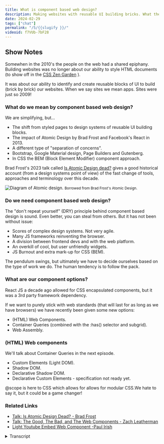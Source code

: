 ```yaml
---
title: What is component based web design?
description: Making websites with reusable UI building bricks. What the web platform offers us and do we need it?
date: 2024-02-29
tags: ["chat"]
permalink: "/5/{{slugify }}/"
videoid: f7VUb-7bF28
---
```


Show Notes
----------

Somewhen in the 2010's the people on the web had a shared epiphany. Building websites was no longer about our ability to style HTML documents (to show off in the [CSS Zen Garden](https://csszengarden.com/) ).

It was about our ability to identify and create reusable blocks of UI to build (brick by brick) our websites. When we say sites we mean apps. Sites were just so 2009!

### What do we mean by component based web design?

We are simplifying, but...

*   The shift from styled pages to design systems of reusable UI building blocks.
*   The impact of Atomic Design by Brad Frost and Facebook's React in 2013.
*   A different type of "separation of concerns".
*   Bootstrap, Google Material design, Page Builders and Gutenberg.
*   In CSS the BEM (Block Element Modifier) component approach.

Brad Frost's 2023 talk called [Is Atomic Design dead?](https://www.youtube.com/watch?v=PK_PICNTgAg) gives a good historical account (from a design systems point of view) of the fast change of tools, approaches and terminology over this decade.

![Diagram of Atomic design.](/img/atomic-design.webp) <small>Borrowed from Brad Frost's Atomic Design.</small> 

### Do we need component based web design?

The "don't repeat yourself" (DRY) principle behind component based design is sound. Even better, you can steal from others. But it has not been without issue:

*   Scores of complex design systems. Not very agile.
*   Many JS frameworks reinventing the browser.
*   A division between frontend devs and with the web platform.
*   An overkill of cool, but user unfriendly widgets.
*   JS Burnout and extra mark-up for CSS (BEM).

The pendulum swings, but ultimately we have to decide ourselves based on the type of work we do. The human tendency is to follow the pack.

### What are our component options?

React JS a decade ago allowed for CSS encapsulated components, but it was a 3rd party framework dependency.

If we want to purely stick with web standards (that will last for as long as we have browsers) we have recently been given some new options:

*   (HTML) Web Components.
*   Container Queries (combined with the :has() selector and subgrid).
*   Web Assembly.

### (HTML) Web components

We'll talk about Container Queries in the next episode.

*   Custom Elements (Light DOM).
*   Shadow DOM.
*   Declarative Shadow DOM.
*   Declarative Custom Elements - specification not ready yet.

@scope is here to CSS which allows for allows for modular CSS.We hate to say it, but it could be a game changer!

### Related Links

*   [Talk: Is Atomic Design Dead? - Brad Frost](https://www.youtube.com/watch?v=PK_PICNTgAg)
*   [Talk: The Good, The Bad, and The Web Components - Zach Leatherman](https://www.youtube.com/watch?v=R4Ri4ft7bXY)
*   [Light Youtube Embed Web Component -Paul Irish](https://github.com/paulirish/lite-youtube-embed?tab=readme-ov-file#pro-usage-load-w-js-deferred-aka-progressive-enhancement)
<details>
<summary>Transcript</summary>

\[00:00:06\] **Nathan Wrigley**: Welcome to the No Script web show about modern frontend web design, where we look at what we can build today with minimal dependencies and skills.

Today we're asking ourselves, what is component-based web design? Do we need it? And if we do, how do we get it? My name's Nathan Wrigley, and I'm joined as always. David Waumsley. How are you doing, David?

\[00:00:28\] **David Waumsley**: Oh, you pointed in the right direction. Yeah, I'm good, and you are not so good. You're a little bit deaf in one ear.

\[00:00:34\] **Nathan Wrigley**: I'm definitely a little bit deaf in one ear. I've had a, I've had a bout of poorliness, but thankfully I'm out the other side and raring to get into the topic of component based web design. As always, you've put the show notes up, I dunno if you want me to share them on the screen right at the outset.

\[00:00:50\] **David Waumsley**: I think so, so you've broken it up in the beginning with the three things. Here's, the difficulty with components. We say components and it means so many different things to so many different people in different contexts. So we're gonna have to oversimplify what we're talking about here and and we have, we've done it with a few bullet points. If you scroll down for those YouTube watchers, we're really referring to this kind of idea that seemed to arrive, I think somewhere in the 2010s. Particularly about, 2013 when we got atomic design, a really influential, book by Brad Foster and also within the same month, we got Facebook's React coming out, which allowed us to do things that we couldn't do before.

And it seemed that we were moving to this idea, this epiphany that everybody seemed to share. And that's my experience as well with it, where you suddenly thought. Websites are like these apps with these reusable UI bits components that we build up how to blocks, and we really should do a lot more that shouldn't we?

That's a sensible way to build instead of doing things the way that we used to do before where we were styling these documents. Independently. So whatever the HTML you marked up on the content, then you just went about and styled it. What if we just created these little blocks and put them all together?

We'll save loads of time and stop repeating ourselves all the time with that. And j. Nathan, my experience, I feel like I went through that myself. That's because when I started with initially with HTML and CSS, it was all about. the CSSN garden and all of that. It was about styling those documents, and then by the time I got into WordPress and then page builders came in, that seemed to be all component based design.

\[00:02:57\] **Nathan Wrigley**: Yeah, I guess the, whole page builder, and I suppose this would be true of WordPress page builders, but also SaaS based apps, it's funneling you down the idea that the whole document is made up of a bunch of individual little components, these little blocks, so I don't know, hero section or a. A little card, which has an image and some text and perhaps a button or something like that.

And, you style it once and then you duplicate it and that styling gets transferred over to that new one and then you duplicate it again and, maybe turn it into something global so that if you want to use that somewhere else on the website, you can just do that again and change it all in one place.

There's so many things that make sense about it. Because it, it is quite nice in a project, especially, I guess if you're working with a team, which I never really did, to have that shared understanding of what it is that you are doing. So every time we create this card, it's gonna look exactly like that.

And there's all of the styling that goes with it. It's encapsulated in that one thing. it's not the same as this other hero section, it's just for that card. it definitely makes sense and yeah, you're right. Page builders encouraged that way of thinking. For a long time. It made perfect sense to me. But you are, I think you are moving away from that a little bit now. Back to the, air quotes, the old way

\[00:04:22\] **David Waumsley**: of doing things. the old ways of coming back, I think to a certain degree, at least where we thought we were, was challenged before. And that's my experience, the page builder side of it.

But of course, it made perfect sense, Brad. frost whole atomic design at the time, and it. Things that we know, bootstrap, Google Material Design, all of these kind of things came outta this idea. Of course that makes sense. And it made sense to me. And I think in the page builder tradition of doing stuff, I realized that, all I wanted when I got into page builders was more modules, gimme more stuff.

More bricks I can put into my designs. and then it turned over time without knowing any of these debates, just through practice itself where I came back to the fact, actually most of the time for most of the work I do, it's about getting this message over, which is mostly text with a few images to and I need to style those and arrange them in the best way.

And actually, I. I didn't need a slider. I didn't need a little block for frequently asked questions that were dropping down just for one line or something like that. We didn't need to create all those things. So I shifted without knowing these debates. But now having looked, and I know you looked at, Brad Foss, talk, which is a recent one where is. Is atomic design dead? And that's something I obviously, in our show notes, there is a link to that and it's worth watching 'cause it gives such a sort of whirlwind, hi historical account of how the technology for designing webpages from a designer's point of view, rather than a coder's point of view, doesn't he? And how we've changed to all these. Different kind of tools over the time and different approaches.

\[00:06:07\] **Nathan Wrigley**: really interesting being Brad Frost though, because obviously you were leading this charge of this component based, or as he calls it, atomic. Yeah, and it's definitely served his purposes quite well.

He's become a sort of minor celebrity in the web design world and it, and, but this talk in 2023 is a decade after he launched this idea and gained a lot of success out of it. and I think his. I think his position is that, it still has utility. He didn't seem to be saying, look, abandon a abandon ship.

There's no hope here. but it is interesting going back because I'd forgotten a lot of the components that made up his atomic design. And, broadly, if you are looking at the YouTube video of this, then you can see it on the screen. But if you are not, he Encapsulates the, idea of atomic design is, that everything is made of atoms.

And so the sort of smallest part is an atom. And then if you, gather up a bunch of. Atoms. So the smallest parts of the, dom, if you like the page that you can, then you get these molecules, and then if you gather those molecules together, so that's a slightly bigger part. And then if you gather those together, then you get an organism.

To be honest with you, the nomenclature, the wording at this point has lost all meaning for me. Atoms, works molecules, works organisms.

\[00:07:38\]**David Waumsley**: Suddenly that doesn't work for me. 'cause it's got this

\[00:07:43\] **Nathan Wrigley**: notion of being

\[00:07:44\] **David Waumsley**: alive or something. And, but it's really, he's just

\[00:07:47\] **Nathan Wrigley**: saying, okay, it's a bigger thing than a collection of atoms and a collection of molecules. And then it steps outside of that. Biological frame reference. And then he talks about, templates and ultimately pages. And it is, it's a neat way of encapsulating it. And when in 2013 everybody was scrambling around for a way to make design easier, and the web at that point was starting to get complicated.

Rou could, you really were seeing, think of Facebook. There were bits of Facebook, which just repeated it. Itself all over the place. Yeah. you'd have hundreds of this thing and hundreds of this thing. Yeah. and so I guess it made sense to start thinking about it in this way.

And maybe it still really does, maybe it still does work. If you're on a giant project and you've got a hundred people working on, excuse me, one thing, and they all need to share that understanding of what that one thing looks like and what's an easy way to distill it. Make it a component, make it so that's the card, that's what the timeline view looks like, and a aspects of the timeline will look like this.

And then another one will look just the same. Here's where everything is, here's the atom, here's the molecule, here's the organism, and so on and so forth. So I, guess if you're not you, David working, freelancer working by yourself, there's robably still utility in this,

\[00:09:06\] **David Waumsley**: I would've thought. Yeah, and I think the whole thing goes with the development of the app as well, with the The mobile was fit, where there's a slightly different expectation of how an app might work as it recognizable components as opposed to the website. And really they're on a continuum in reality. And I think we've readjust our thinking there, but it comes in with that. There was a, I wrote down a little example to make sense of the atoms and molecules.

So an atom might be a button which you would define, and then a molecule might be an input field that has a button in front of a form and an organism may be the whole footer that contains all of those things they could be in, in there. And it builds up in that way. And I think a lot of it was about working in teams to create this kind of design system, which we've no experience of that. we're taking customers one at a time, working on our own and we really didn't need to worry too much about the naming of our button 'cause Yeah. It's just for us.

\[00:10:18\] **Nathan Wrigley**: But I guess if your team has complete buy-in to this, component based process, and let's say that you go with the atomic way of describing it, atom, molecule, organism, I can see a, I can see a moment where everybody's just got that hardwired.

In their head and they all know, okay, the here's, the atom. Like you say it might be a button and, here's the associated molecule and this is what our organic or organism footer looks like, or hero section or whatever it may be. very soon. I can imagine that just becomes embedded and people start to talk about it and it makes perfect sense.

Getting me into that would take. There'd be a lot of onboarding, and I'd have to really wrangle, my head around it because I'm not using those, not using those, terms, but in effect, having used the page builder for years, I am using those terms, but I'm just not giving them the same name. yes.But yeah,

\[00:11:16\] **David Waumsley**: so there you go. And I I think the importance of something like React at that time when you've got atomic design and React coming out. React was this thing that solved this issue because it's a cascading style sheet. So we were used to defining the look of a page and a document at the top of, most of your rules were created.

If you were going for these individual blocks, they had to be encapsulated. And that's really what. Facebook React brought, which wasn't available. If you wanted to work in teams and you wanted to isolate your button to be a certain style, then you could make it a component through React in a way that was difficult to do if you worked in a team with CSS and those people who did still work with CSS has to come up with kind of ways of being able to modularize.

CSS itself. And that became quite complex. So we got Bem, which is the block mod, element modifier, way of elective stuff. And I think it's fascinating because what shifted was this. What is often referred to as separation of concerns where you used to try and when we were learning h TML to CSS in the first place, I came across this term and it was about separating your HTML document from what was in your CSS.

You, made reference. From, you need to put some classes sometimes in your htm l although admittedly, the first, when I went back to html, the first site I did, I tried to avoid using any classes to see if I could keep that separation of concern. And I was able to do it with the CSSI was really, I was able to select Nth Child of things. Okay, so

\[00:12:57\] **Nathan Wrigley**: you did it that way, so you were Yeah. In effect using.

\[00:13:02\] **David Waumsley**: but yeah, they, but they were separated from the html, it wasn't in the document. So there was always that concern about keeping those things separate. And when we shifted to this, the separation of concern was keeping the. Units, the individual, the button separate from the input that was separate, and it's a complete shift. And that's obviously where we get things like Ben in CSS and we get, react and all of those libraries come out there. But I think we'll move on to the next question we asked ourselves, do we need it?

\[00:13:36\] **Nathan Wrigley**: Yeah, I think I made the case just then that it definitely. I think it definitely had a moment in time where it, for the broadening scope of what the web could do.

web apps and complicated web applications and, mobile phone apps and all of that kind of thing. The, I think it probably really useful and probably continues to be useful. I guess the question really relies on what kind of work it is that you are doing. do you need a component based web design?

Maybe not. Would a team still need component based web design? I, can certainly see why it would be handy to have. but do you wanna go, should we go through the, the bullet points that

\[00:14:22\] **David Waumsley**: you listed? Yeah, so the, sense is still there today, isn't it? Don't repeat yourself the dry method, you know that is still there, it's not without problems with going for components for, one of those is that there were just scores of complex design systems out there, which, you spend more time trying to come up with design systems and you do design in anything I think is. I think that's where Brad was quite apologetic in his atomic design about that because he knows in a lot of organizations this becomes problematic in itself, doesn't it?

\[00:14:58\] **Nathan Wrigley**: I wonder how many teams there are out there where, when they onboard somebody new, they have to teach them their design system, which, it might be popular throughout the world.

Each employee might have been using something entirely different when they arrive. And so there's that moment where they've got to be onboarded and taught how it works and, okay, this is what we do for this is what we do for that. And maybe we lose thousands of hours each year just to that process.

\[00:15:26\] **David Waumsley**: Yeah. And I think his job was to, To try and explain how you can create your own in-house design system and people can spend more time on that. And my point on that, I think, I've no experience of it, but it feels like it's not very agile. It doesn't mean that you can kind, you have to define how your button's going to look for this design system or how you name this.

You can't change things as you move along with the project as real. feedback comes in from the site, so you fixed yourself early. So I think that's a problem. Oh, and then also

\[00:15:58\] **Nathan Wrigley**: that's interesting. Yeah. So you mean not agile in that sense? Not, it's not agile, amongst the employees, you mean?

It's not particularly agile to change, should you discover that certain things need, a complete overhaul. Okay. Alright. I'd mis I'd

\[00:16:12\] **David Waumsley**: misunderstood that. Alright. I, think you just, you and in a way there's great examples of how you can. spend a lot of time creating a design system, then you make a mistake and you replicate that mistake over and over again.

There are a couple of examples of that in material design it, they removed the labels for your inputs and, decided because it looks stylish and then put placeholders above. And there's a great video by Hayden Picker in, on that one what happened to inputs, but obviously they realized that this is a usability problem for people and, misusing, how HML works for their design system, but it looked cool. But because it's Google and it's their material design, lots of people jumped on it. the dry don't repeat yourself, can also end up repeating lots of mistakes which are difficult to correct.

And if you spend a long time, you're not very agile, are you? If you define how. Everybody has to work in putting something together in these blocks. You can't, as, I can just change, if I want my naming convention in my CSS to change, I can just do it. because you've got a find a replace and it's done, right?

\[00:17:24\] **Nathan Wrigley**: yeah. You've gotta notify your team and make sure that not only do the team know it, but they've implemented it across the entire project. Okay. Okay. Yeah. That's interesting. I'd misunderstood your point there, but I get it now. Yeah.

\[00:17:36\] **David Waumsley**: when you realize you made a mistake on all of your forms, to have to go back over that design system and get everybody on a meeting, you can't, you're just say, oh, that's a, and I'll just change it.

but yeah. And I think also that the. CSS in JavaScript is also those frameworks is difficult because effectively you're reinventing the browser. Most of the time you're telling the browser how to behave to do CSS. So it's, there's a lot of complexities with that and, that some of the downsides, What else did I put in here? Yeah, so you could, but obviously that leads to JavaScript burnout, which a lot of people have been experiencing as they have to, work with different frameworks which keep changing all the time, or feel they have to learn a new framework, which seems to do something a bit better than the last one.

\[00:18:28\] **Nathan Wrigley**: yeah, it must be fairly demoralizing if you are. Literally, moving from job to job and you are moving from framework to framework and you never coincide with the same framework twice. And just to imagine the, the joy that would bring.

\[00:18:45\] **David Waumsley**: Yeah. Yeah. And I think, Obviously stepping out and going back to HTML myself, I very quickly worked out that I didn't want to use things like bem, which was very popular as a way of modularizing your CSS and because it just didn't have that separation and concern. Suddenly your HTML was full of so many instructions that you needed so many selectors that affected your, CSS.

Same with Tailwind again, which is, Being very useful for a lot of people who've been working with component based design who are JavaScript based developers, mostly working with that. It's quite useful for them. But if you stand back for someone like me who could you know and has managed to learn enough CSS and HDML to feel confident with sites, you realize that this is just such an overload.

Just so much extra code and no separation of concerns. So it depends who you are, but I can see there's a bit of a, shift away from the last decade where we were Yeah. Components because it didn't it make perfect sense?.

\[00:19:49\] **Nathan Wrigley**: Is there anything in your recent forays into CSS and HTML. That you have been defeated by. Is there anything that you've wished to achieve or some sort of little stretch goal on a project where you thought that would be a nice thing to implement, where you realized that the only way to achieve that would've been through something like a JavaScript framework, but you just said to yourself, no, forget it. We'll just, we'll pair back the design, we'll do the, more straightforward thing.

\[00:20:15\] **David Waumsley**: Yeah. I think you've just led onto the next topic, actually, the last thing we were gonna cover, which is, what are our component options? Because yes, in a way, we need it for this site. but yeah, we, I listed out some things here where we now have more options.

Once really, if you wanted this component based design. And to encapsulate something that you were reusing, and in our case, we've needed it. We probably need a chat player or not. We'll talk about this later. Yeah. But that's a component where we'd probably want to be able to take this one component and move it to wherever you needed an audio player without having to reinvent the wheel all the time with it.

And before, really, there wasn't much option you would've to use something like a React library to do something like that. Where now we have got some new options, they're not new, but we have what is called web components. do you wanna explain that

\[00:21:10\] **Nathan Wrigley**: a little bit? 'cause I think it might be interesting for it. Maybe use the use case of the, the air, what is it? Even the MP three player? That's what I'm after. The audio player. yeah, just go into that a

\[00:21:23\] **David Waumsley**: little bit. I mean with web components, really, I mean it's just using, it's actually predates React. It goes back to, 2011. It's taken different forms and it's different APIs if you like, but essentially it is just linking your JavaScript to your HTML.

So at the simplest level, it is a custom element that you create. So we've actually got a couple of them acting on the site, which I'll do videos on later. so we've actually got the videos going through a web component. I. Which effectively is just within, I borrowed it from somebody else's library, and all it is a custom element that says, I forgot what it's called actually on it.

It says Light YouTube embed or whatever, and we're putting that in there. And then this JavaScript created by somebody else is acting on this custom element. Stopping YouTube from loading all of its things until this, image has been clicked. And we have another one where it is, taken from Dave Rupert, which I haven't shown to anybody yet.

But, we'll do a video on this one, which is a chat player, designed around the existing. audio tag the element itself, but add it on through JavaScript around another custom element called a chat player. it adds to that and adds in some extra functionality through JavaScript and also the Stein in that goes with it.

And this is what's considered as the shadow dom because. The styling isn't, so it's very portable. We can take that and move it anywhere else. So we have got that option in there. there's a lot to talk about this because it's done at the end of last year, 2000 and, 23. There were so many people, if you like, who were standard space people talking about this and whether they need it.

that it's gained a lot of attention and for me. I don't know if I fully understand what we're talking about. 'cause some people talk about the shadow dom, which is a way of using JavaScript to add in to your browser, some extra slots if you like. Yeah. With functionality in it. And it allows you to encapsulate your CSS, which used to be a problem for everybody before.

But it also has a slight issue with it in the sense that, as you saw, I was showing you the demo of the chat player when you. Load the page. There's a, flash of un styled content that happens 'cause the JavaScript then has to load the, CSS. so there's a lot of people who are just looking towards the light dom.

But effectively, when you're talking about light dom, all you're talking about is putting a custom element. So you create your own instead of having a diviv. Between your angle brackets, you put a name, so it could be Pod, and it has to have a dash player in between that, and you've got your own custom element and you can attach JavaScript or CSS to it, or you can create within that.

So that, that's the, I think more people are moving that way. certainly when you look at, it's not the case with React at the moment, but you can, through another service, you can convert a lot of the. Libraries that are created Views library, they've got one as well. And React Libraries, they can be converted into, web components, HTML, web components as well.

So we, I think there's a lot of moving that way or moving both directions. So if you are a. JavaScript library person who wants to stay would react? I think you can. There's a, bit of a, getting back to standards without React, being something with JavaScript, people being off on a entirely different planet to the web standards people who put JavaScript as the third language, which you need to call upon.

So I think there's a emerging going on and I'm talking too much. no. I

\[00:25:21\] **Nathan Wrigley**: was just gonna say, I'll probably. Paraphrase what you've just said in order to Encapsulate my understanding of it as well, but also to say that if you want to see this in action now, I don't know if this will be the correct url, but the show notes for this episode will be at no script show slash five.

there'll be an audio player there or whether it'll be this, Web component version of it is as yet to be decided. But if you, see something with, I don't know, a non-standard player, then you'll know that David has implemented it on that particular page. But is so what you're saying is this web component for, let's take the example of the audio player you, load in the.

The, audio file in the normal way the browser takes control and says, okay, I'm gonna show it with the default browser, version of an audio player, which is, pretty uninteresting to look at. But in order to make that more potentially usable, to add in elements, take away elements or just style elements, you've, there's a little bit of JavaScript which hijacks that and.

Makes it into a web component so you can make, I dunno, the play button be in the center rather than at the far left. You can make the, the, scrubber, the way you find where you want to go in the audio. You can stretch that across the whole element. You can add, jump 30 seconds, go back 30 seconds, you can put the speed up, play it two times and all of that.

you can style it, you can make it go wherever you want, but a drawback of that. Is that the JavaScript takes a moment to load. So you get this kind of content, a cumulative layout shift problem where you get a flash of the old one, the new one comes in and it looks nice when it's done, but maybe you're storing up problems in terms of Google and SERP and all that.

But I dunno, but is that what you're saying? This is the web component that you've played with here. You've hijacked the audio. The default audio player and you've just made it look different, but you can imagine that being played out across any aspect of the website. It could be the video, it could be the buttons, it could be anything.

\[00:27:26\] **David Waumsley**: Yeah, I mean it's obviously, I haven't done it. It's somebody much cleverer than me, Dave Rupert, who's actually has created a chat player for their show, which is Shop Talk. Which is, excellent. so they created that and I've just been able to literally just take their files and do that. And it's on style.

if I put the styling on, I have to take the sty in and put it in the JavaScript itself, and it's loading it through the shadow dom. But yes, it's creating all of the things that through JavaScript they've added in, which isn't in the default audio, but if somebody turns JavaScript off, the interesting thing is that we're still putting the audio, tag within.

The custom element tags that we've got, and if I turn JavaScript off the audio. Player is still there, the default one that's in your browser and will still play if you turn off your JavaScript. So as wonderful fallback. Yeah. So

\[00:28:21\] **Nathan Wrigley**: the JavaScript hijacks the already loaded audio tag and then just disrupts that and replaces it, what have you.

Yeah. rewrites that bit of the dom, and inserts it. And you were saying that the styling in there, if you don't put any styling inside of that little, shadow dom.

\[00:28:39\] **David Waumsley**: It just, it's default styling, is it? Or, how does it look? Yeah, that's it. You have to put the, any styling you want has to be registered within the JavaScript under the shadow dom, where the light dom, which is what I'm using for the videos on the learn tab, is just preventing, that's light dom.

So the. Effectively, it's nothing more as I understand it, other than putting this custom element that we've put of light YouTube and connecting any JavaScript that you want to do to it. So it's no different for something I did before I even understood about web components. So I used to do that with JavaScript.

The only difference is now that it's relating to a particular custom element, right? But I've got my CSS separate to that, so it loads before, so there's no flash. there's none of that kind of cumulative shift in nonsense or un styled stuff, which you do get with the shadow dom. Okay. It's the interesting thing though, is I think actually we skipped over a couple of things.We should,

\[00:29:38\] **Nathan Wrigley**: yeah, I was just gonna say, should we go back and finish that list?

\[00:29:41\] **David Waumsley**: Yeah, Because we're saying that our options to us, when we'll talk about the next option, which changes component based. if you do want component-based design, we've got container queries, which came out at the end of last year, supported by all the major browsers, which, combined with some other new stuff does allow us to effectively, control the styling so we, we can set our component up to.

Style itself according to the space available to it. which means that you can move it as a component in and out of other places. And we also have something which really we don't understand, but it's very clever, which is web assembly. Again, this is all standard stuff. This is, part of the web standards.

it's, E extra to, H-T-M-L-C-S-S, JavaScript, and then we've got kind of web assembly components where we can effectively translate through that. Any other, most other technologies like might be something made. A program that might be made for making a game can be turned into html. So that's probably something we'll never get into, but we'll talk about container queries next week.

So that's caught us up on that. But web components yeah, is interesting because we'll need it. But I think what's, we're in the middle of a debate about this. So shadow dom was this wonderful way to be able to create. Components and B standards compliant. So it's gonna last as long as your browser lasts, which you can't say the same with something like React.

It's gonna last as long as React lasts. No. Yeah. but something that standards will be there. While there are browsers, while we have the web, so that's its benefit. But now you know, the shadow done was a way of being able to encapsulate your CSS, so you can keep it as a separate module, which you can take and put it in your different project without being affected by the cascade of your.

Page and the stars there. That was a big plus. But I think what's throwing everything out now, and it's not here yet fully, and that is at scope, which is going to be something you can do with your CSS, where you can define which elements you want to start in their particular way. And there will be outside of the cascade.

So I think we're on. Because a scope I think is supported by chromium browsers at the moment. So that's okay. That's all. Is it? Okay? yeah, It's 60% of the web, but I think by the end of the year this will be here. So it does throw, the big question up at the moment, if you do need these components.

The big reason for needing something like Views or React or something like that was if you worked in teams and you needed to encapsulate your style so you can move those elements into your new design and have them, work independently. App Scope really throws the cat among the pigeons there, doesn't it?

It says, here's another way of being able to achieve that, and it's just within CSS. Do you think that's

\[00:32:45\] **Nathan Wrigley**: gonna be the beginning of a shift away from a lot of these JavaScript endeavors towards doing it natively in CSS? I genuinely don't have any intuition on that, but it sounds like it's gonna enable you to do a lot of the heavy lifting that the JavaScript, it has been deployed to do.

And if that's the case, this is much more. I guess modular, understandable. Probably much more readable. Certainly. you don't have to rely on loading a boatload of JavaScript to get it to work if it's already, shipped with all the browsers, 60% at the moment. But like you say, by the end of the year, maybe 90 something percent.

\[00:33:26\] **David Waumsley**: Yeah, the pendulum just swing, isn't it? The, our standards didn't, HTML and CSS didn't give what people wanted when they wanted component based design. When that mentality of how we design thing was there, it just didn't give you what you want, which is why things like React, I think took off and, which I think led to the split of.

People who maybe just create, regular static sites of some people, they just thought you only need JavaScript. You don't really need to learn all this other stuff. Stick to tailwind in there, or something like that. And you can sort out the CSS, it's a bit quirky, but we can do that. And these other people who would be in the old style of H TM L documents start it garden style.

And I think there's a, move back. The problem has been the technology. So I think there'll be a shift back. There'll be perhaps less people who will feel like they, JavaScript is all they need to learn, and more people will say, JavaScript as needed, which is my approach with everything for what I need to do.

The CSS and the HTML is there to achieve almost everything I need. Yeah. With a minimum of, for these components where I'll need some JavaScript and somebody else's, someone who's cleverer than me, put something together that I could insert into my. My stuff, but at scope of course means that I think the light dom will be, effectively at scope, takes care of the problem.

If you, I think. If you need to encapsulate your CSS around certain elements, you can do that within regular CSS or will be able to, I think, before the end of the year. yeah. Nice. We'll see. Yeah.

\[00:35:02\] **Nathan Wrigley**: Yeah. it's a, it's a, moving feast, isn't it? Or a movable feast. Yeah. The whole thing is definitely moving, but fascinating, what, was true 10 years ago is becoming untrue now, maybe.

And, I guess my, hope with all of this is that it just becomes. Much more straightforward to learn because JavaScript is, for the vast majority of all of that, it's been beyond me and and I'm hoping that a lot of these technologies will bring. an easier way to implement that, a more understandable way.

And I'm not getting any younger and learning's getting harder. So, yeah, that's

\[00:35:41\] **David Waumsley**: my hope. The declarative language are the easiest. The browser already understands you just tell it what to do. But with the, when you get to JavaScript, it's I'm going to tell you browser what to do. Yeah. And if you take all those responsibilities and you have to have a mindset, which we don't have, I don't think, we're not, it's. Some people do, but I, do feel there's, over this period, I feel like there's a coming together in a way of this. It felt like everything went, it was JavaScript first CSS within it that's shifting back.

But there will still be JavaScript developers, but there's that kind of, because I think. That integration with web components that they can work or you can move things from one place to the other. if you want to work in one way, you can, but for people like us who generally creating those sort of 80% of websites that small businesses need out there, it's not really a path we need to go down, I don't think.

\[00:36:37\] **Nathan Wrigley**: No, indeed. I feel like we've covered that particular topic. What do you

\[00:36:40\] **David Waumsley**: think? Yeah, I think, yeah, we mumbled our way through it. Yeah.

\[00:36:45\] **Nathan Wrigley**: Do we want to. Do we wanna talk about what's coming up next time? I know you've written something in the show notes there. Yeah.

\[00:36:52\] **David Waumsley**: Yeah. It's, just, we mentioned it, we'll just have a chat a bit further about the same topic really, but just talking a little bit about, container queries, 'cause that's new, bit of CSS and, we'll try and do our best to explain where we may or may not want to use it.

It's such a big thing, something that we couldn't do. And everybody was very excited about it. But honestly, we'll talk about it next week, but I'm thinking, where will I use it?

\[00:37:19\] **Nathan Wrigley**: Yeah. Yeah. okay, that's for next time. don't forget, if you want to follow along with what we're doing, the website is being updated episode by episode.

no script show is the website. This is episode five. So no script show slash epi, sorry, not slash episode. Anything just slash five. So no script show. Slash five. and we will see you next time. If you watch this on YouTube, please give us a comment that would really help. That's really nice to, to hear what it is that you've got to say.

And obviously keep an eye on the, that channel as well, because David will be, updating it with his own content in between these episodes. Okay. That's it for now. Thanks, David. Done. I'll,

\[00:38:02\] **David Waumsley**: I'll see you next time. Yeah. Thanks for listening everyone. Bye.

</details>